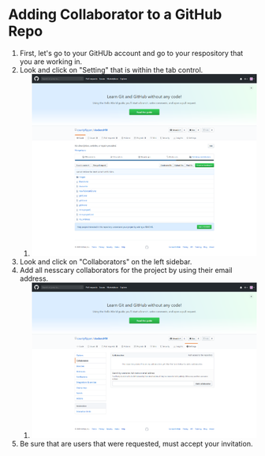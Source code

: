 # Adding  Collaborator to a GitHub Repo
1. First, let's go to your GitHUb account and go to your respository that you are working in.
2. Look and click on "Setting" that is within the tab control.
	1. ![GitHub Logo](/images/Image20.png)
3. Look and click on "Collaborators" on the left sidebar.
4. Add all nesscary collaborators for the project by using their email address.
	1. ![GitHub Logo](/images/Image21.png)
5. Be sure that are users that were requested, must accept your invitation.

